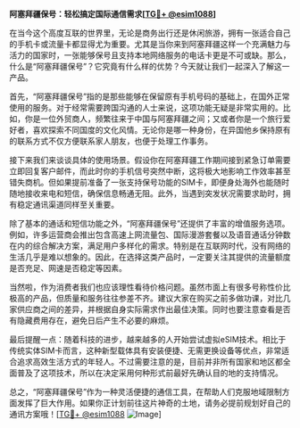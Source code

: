 **阿塞拜疆保号：轻松搞定国际通信需求[[TG💪+ @esim1088](https://t.me/s/esim1088)]**

在当今这个高度互联的世界里，无论是商务出行还是休闲旅游，拥有一张适合自己的手机卡或流量卡都显得尤为重要。尤其是当你来到阿塞拜疆这样一个充满魅力与活力的国家时，一张能够保号且支持本地网络服务的电话卡更是不可或缺。那么，什么是“阿塞拜疆保号”？它究竟有什么样的优势？今天就让我们一起深入了解这一产品。

首先，“阿塞拜疆保号”指的是那些能够在保留原有手机号码的基础上，在国外正常使用的服务。对于经常需要跨国沟通的人士来说，这项功能无疑是非常实用的。比如，你是一位外贸商人，频繁往来于中国与阿塞拜疆之间；又或者你是一个旅行爱好者，喜欢探索不同国度的文化风情。无论你是哪一种身份，在异国他乡保持原有的联系方式不仅方便联系家人朋友，也便于处理工作事务。

接下来我们来谈谈具体的使用场景。假设你在阿塞拜疆工作期间接到紧急订单需要立即回复客户邮件，而此时你的手机信号突然中断，这将极大地影响工作效率甚至错失商机。但如果提前准备了一张支持保号功能的SIM卡，即便身处海外也能随时随地接收来电和短信，确保信息畅通无阻。此外，当遇到突发状况需要求助时，拥有稳定通讯渠道同样至关重要。

除了基本的通话和短信功能之外，“阿塞拜疆保号”还提供了丰富的增值服务选项。例如，许多运营商会推出包含高速上网流量包、国际漫游套餐以及语音通话分钟数在内的综合解决方案，满足用户多样化的需求。特别是在互联网时代，没有网络的生活几乎是难以想象的。因此，在选择这类产品时，一定要关注其提供的流量额度是否充足、网速是否稳定等因素。

当然啦，作为消费者我们也应该理性看待价格问题。虽然市面上有很多号称性价比极高的产品，但质量和服务往往参差不齐。建议大家在购买之前多做功课，对比几家供应商之间的差异，并根据自身实际需求作出最佳决策。同时也要注意查看是否有隐藏费用存在，避免日后产生不必要的麻烦。

最后提醒一点：随着科技的进步，越来越多的人开始尝试虚拟eSIM技术。相比于传统实体SIM卡而言，这种新型载体具有安装便捷、无需更换设备等优点，非常适合追求高效生活方式的年轻人。不过需要注意的是，目前并非所有国家和地区都全面普及了这项技术，所以在决定采用何种形式前最好先确认目的地的支持情况。

总之，“阿塞拜疆保号”作为一种灵活便捷的通信工具，在帮助人们克服地域限制方面发挥了巨大作用。如果你正计划前往这片神奇的土地，请务必提前规划好自己的通讯方案哦！[[TG💪+ @esim1088](https://t.me/s/esim1088) ![Image](https://i.postimg.cc/4NQfJmqS/Snipaste-2025-05-13-00-14-12.png)]